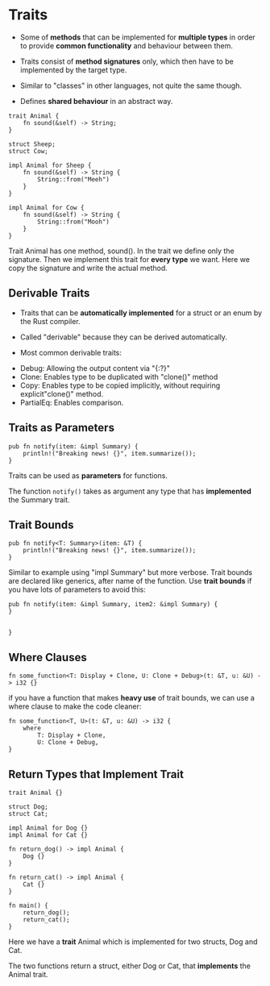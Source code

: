 # Traits

* Some of __methods__ that can be implemented for __multiple types__ in order to provide __common functionality__ and behaviour between them.

* Traits consist of __method signatures__ only, which then have to be implemented by the target type.

* Similar to "classes" in other languages, not quite the same though.

* Defines __shared behaviour__ in an abstract way.


```
trait Animal {
    fn sound(&self) -> String;
}

struct Sheep;
struct Cow;

impl Animal for Sheep {
    fn sound(&self) -> String {
        String::from("Meeh")
    }
}

impl Animal for Cow {
    fn sound(&self) -> String {
        String::from("Mooh")
    }
}
```

Trait Animal has one method, sound(). In the trait we define only the signature. Then we implement this trait for __every type__ we want. Here we copy the signature and write the actual method.

## Derivable Traits

* Traits that can be __automatically implemented__ for a struct or an enum by the Rust compiler.

* Called "derivable" because they can be derived automatically.

* Most common derivable traits:
- Debug: Allowing  the output content via "{:?}"
- Clone: Enables type to be duplicated with "clone()" method
- Copy: Enables type to be copied implicitly, without               requiring explicit"clone()" method.
- PartialEq: Enables comparison.


## Traits as Parameters

```
pub fn notify(item: &impl Summary) {
    println!("Breaking news! {}", item.summarize());
}

```

Traits can be used as __parameters__ for functions.

The function `notify()` takes as argument any type that has __implemented__ the Summary trait.

## Trait Bounds

```
pub fn notify<T: Summary>(item: &T) {
    println!("Breaking news! {}", item.summarize());
}

```

Similar to example using "impl Summary" but more verbose. Trait bounds are declared like generics, after name of the function. Use __trait bounds__ if you have lots of parameters to avoid this:

```
pub fn notify(item: &impl Summary, item2: &impl Summary) {
}
```

```pub fn notify<T: Summary>(item: &T, item2: &T) {

}
```
## Where Clauses

```
fn some_function<T: Display + Clone, U: Clone + Debug>(t: &T, u: &U) -> i32 {}
```

if you have a function that makes __heavy use__ of trait bounds, we can use a where clause to make the code cleaner:

```
fn some_function<T, U>(t: &T, u: &U) -> i32 {
    where
        T: Display + Clone,
        U: Clone + Debug,
}
```

## Return Types that Implement Trait

```
trait Animal {}

struct Dog;
struct Cat;

impl Animal for Dog {}
impl Animal for Cat {}

fn return_dog() -> impl Animal {
    Dog {}
}

fn return_cat() -> impl Animal {
    Cat {}
}

fn main() {
    return_dog();
    return_cat();
}
```

Here we have a __trait__ Animal which is implemented for two structs, Dog and Cat.

The two functions return a struct, either Dog or Cat, that __implements__ the Animal trait.
